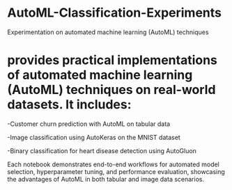 # AutoML-Classification-Experiments
Experimentation on automated machine learning (AutoML) techniques 

# provides practical implementations of automated machine learning (AutoML) techniques on real-world datasets. It includes:

-Customer churn prediction with AutoML on tabular data

-Image classification using AutoKeras on the MNIST dataset

-Binary classification for heart disease detection using AutoGluon

Each notebook demonstrates end-to-end workflows for automated model selection, hyperparameter tuning, and performance evaluation, showcasing the advantages of AutoML in both tabular and image data scenarios.
